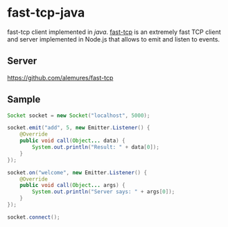 fast-tcp-java
===
fast-tcp client implemented in *java*. [fast-tcp](https://github.com/alemures/fast-tcp) is an extremely fast TCP client and server implemented in Node.js that allows to emit and listen to events.

## Server
https://github.com/alemures/fast-tcp

## Sample
```java
Socket socket = new Socket("localhost", 5000);

socket.emit("add", 5, new Emitter.Listener() {
    @Override
    public void call(Object... data) {
        System.out.println("Result: " + data[0]);
    }
});

socket.on("welcome", new Emitter.Listener() {
    @Override
    public void call(Object... args) {
        System.out.println("Server says: " + args[0]);
    }
});

socket.connect();
```
